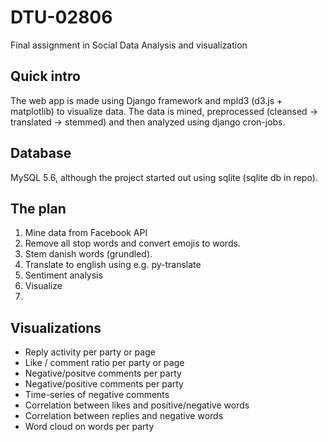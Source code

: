 # DTU-02806
Final assignment in Social Data Analysis and visualization


## Quick intro
The web app is made using Django framework and mpld3 (d3.js + matplotlib) to visualize data. The data is mined, preprocessed (cleansed -> translated -> stemmed) and then analyzed using django cron-jobs.

## Database
MySQL 5.6, although the project started out using sqlite (sqlite db in repo).

## The plan
1. Mine data from Facebook API
2. Remove all stop words and convert emojis to words.
3. Stem danish words (grundled).
4. Translate to english using e.g. py-translate
5. Sentiment analysis
6. Visualize
7. 

## Visualizations
* Reply activity per party or page
* Like / comment ratio per party or page
* Negative/positve comments per party
* Negative/positive comments per party
* Time-series of negative comments
* Correlation between likes and positive/negative words
* Correlation between replies and negative words
* Word cloud on words per party
